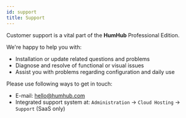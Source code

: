```yaml
---
id: support
title: Support
---
```


Customer support is a vital part of the **HumHub** Professional Edition.

We're happy to help you with:

- Installation or update related questions and problems
- Diagnose and resolve of functional or visual issues
- Assist you with problems regarding configuration and daily use

Please use following ways to get in touch:

- E-mail: [hello@humhub.com](mailto:hello@humhub.com)
- Integrated support system at: `Administration` -> `Cloud Hosting` -> `Support` (SaaS only) 
